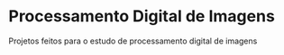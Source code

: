 # Processamento Digital de Imagens
 Projetos feitos para o estudo de processamento digital de imagens
